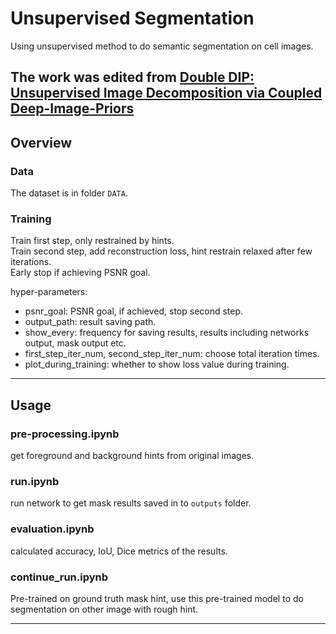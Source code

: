 # Unsupervised Segmentation
Using unsupervised method to do semantic segmentation on cell images.  

The work was edited from [Double DIP: Unsupervised Image Decomposition via Coupled Deep-Image-Priors](https://github.com/yossigandelsman/DoubleDIP)
---

## Overview

### Data

The dataset is in folder `DATA`.

### Training

Train first step, only restrained by hints.  
Train second step, add reconstruction loss, hint restrain relaxed after few iterations.  
Early stop if achieving PSNR goal.  

hyper-parameters:
- psnr_goal: PSNR goal, if achieved, stop second step.  
- output_path: result saving path.  
- show_every: frequency for saving results, results including networks output, mask output etc.
- first_step_iter_num, second_step_iter_num: choose total iteration times.  
- plot_during_training: whether to show loss value during training.

---

## Usage

### pre-processing.ipynb
get foreground and background hints from original images.  

### run.ipynb
run network to get mask results saved in to `outputs` folder.

### evaluation.ipynb
calculated accuracy, IoU, Dice metrics of the results.

### continue_run.ipynb
Pre-trained on ground truth mask hint, use this pre-trained model to do segmentation on other image with rough hint. 

---
